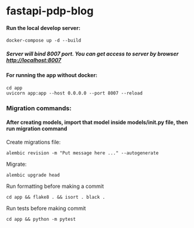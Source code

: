 # fastapi-pdp-blog

#### Run the local develop server:

    docker-compose up -d --build
  
##### Server will bind 8007 port. You can get access to server by browser [http://localhost:8007](http://localhost:8007)



#### For running the app without docker:

```
cd app
uvicorn app:app --host 0.0.0.0 --port 8007 --reload
```

### Migration commands:
#### After creating models, import that model inside models/__init__.py file, then run migration command 
Create migrations file:
```
alembic revision -m "Put message here ..." --autogenerate
```

Migrate:
```
alembic upgrade head
```

Run formatting before making a commit
```
cd app && flake8 . && isort . black .
```

Run tests before making commit
```
cd app && python -m pytest
```